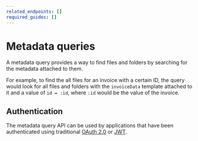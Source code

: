```yaml
---
related_endpoints: []
required_guides: []
---
```

# Metadata queries

A metadata query provides a way to find files and
folders by searching for the metadata attached to them.

For example, to find the all files for an invoice with a certain ID, the query
would look for all files and folders with the `invoiceData` template attached to
it and a value of `id = :id`, where `:id` would be the value of the invoice.

## Authentication

The metadata query API can be used by applications that have been authenticated
using traditional [OAuth 2.0][oauth] or [JWT][jwt].

[oauth]: g://authentication/oauth2
[jwt]: g://authentication/jwt
